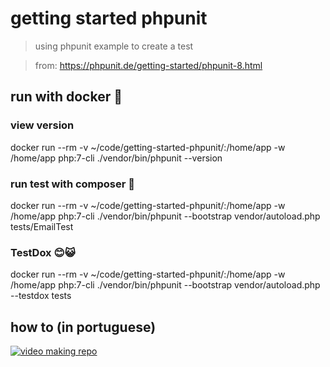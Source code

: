 # getting started phpunit

> using phpunit example to create a test

> from: https://phpunit.de/getting-started/phpunit-8.html

## run with docker 🐳
 
 ### view version
 docker run --rm -v ~/code/getting-started-phpunit/:/home/app -w /home/app php:7-cli ./vendor/bin/phpunit --version

 ### run test with composer 🙌
 docker run --rm -v ~/code/getting-started-phpunit/:/home/app -w /home/app php:7-cli ./vendor/bin/phpunit --bootstrap vendor/autoload.php tests/EmailTest

 ### TestDox 😊😺
 docker run --rm -v ~/code/getting-started-phpunit/:/home/app -w /home/app php:7-cli ./vendor/bin/phpunit --bootstrap vendor/autoload.php  --testdox tests

## how to (in portuguese)

[![video making repo](https://img.youtube.com/vi/xffqPdQHrTY/0.jpg)](https://www.youtube.com/watch?v=xffqPdQHrTY)


